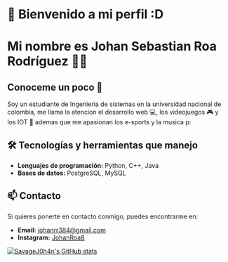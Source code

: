 # 👋 Bienvenido a mi perfil :D 
#  Mi nombre es Johan Sebastian Roa Rodríguez 🧑‍💻

## Conoceme un poco 🗿
Soy un estudiante de Ingenieria de sistemas en la universidad nacional de colombia, me llama la atencion el desarrollo web 💻, los videojuegos 🎮 y los IOT 👾 ademas que me apasionan los e-sports y la musica p:

## 🛠️ Tecnologías y herramientas que manejo
- **Lenguajes de programación:** Python, C++, Java  
- **Bases de datos:** PostgreSQL, MySQL

## 📫 Contacto
Si quieres ponerte en contacto conmigo, puedes encontrarme en:
- **Email:** [johanrr384@gmail.com](mailto:johanrr384@gmail.com)  
- **Instagram:** [JohanRoa8](https://www.instagram.com/johanroa8/)

[![SavageJ0h4n's GitHub stats](https://github-readme-stats.vercel.app/api?username=SavageJ0h4n)](https://github.com/SavageJ0h4n/github-readme-stats)
